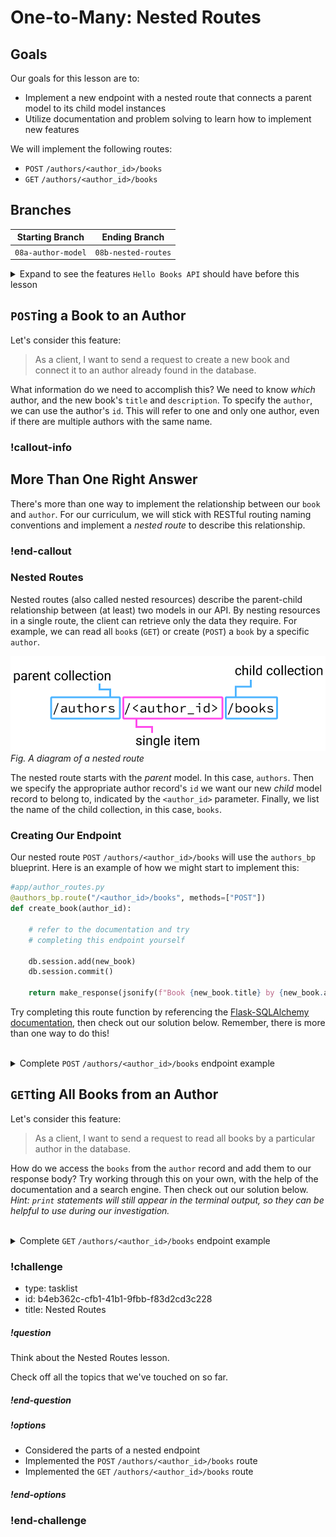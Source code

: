 # One-to-Many: Nested Routes

## Goals

Our goals for this lesson are to:
* Implement a new endpoint with a nested route that connects a parent model to its child model instances
* Utilize documentation and problem solving to learn how to implement new features

We will implement the following routes:
* `POST` `/authors/<author_id>/books`
* `GET` `/authors/<author_id>/books`

## Branches

| Starting Branch | Ending Branch|
|--|--|
|`08a-author-model` |`08b-nested-routes`|

<details>
   <summary>Expand to see the features <code>Hello Books API</code> should have before this lesson</summary>

- A `hello_books_development` database
- A `book` table defined
- A `Book` model defined
- An `author` table defined
- An `Author` model defined

- Endpoints defined for these RESTful routes:
  - `GET` to `/books`
  - `POST` to `/books`
  - `GET` to `/books/<book_id>`
  - `PUT` to `/books/<book_id>`
  - `DELETE` to `/books/<book_id>`
  - `GET` to `/authors`
  - `POST` to `/authors`

The `Book` model and table should have the following columns:

- `id`
- `title`
- `description`
- `author_id`
- `author` (model only)

The `Author` model and table should have the following columns:

- `id`
- `name`
- `books` (model only)

</details>


## `POST`ing a Book to an Author

Let's consider this feature:

> As a client, I want to send a request to create a new book and connect it to an author already found in the database.

What information do we need to accomplish this? We need to know _which_ author, and the new book's `title` and `description`. To specify the `author`, we can use the author's `id`. This will refer to one and only one author, even if there are multiple authors with the same name.

### !callout-info

## More Than One Right Answer

There's more than one way to implement the relationship between our `book` and `author`. For our curriculum, we will stick with RESTful routing naming conventions and implement a *nested route* to describe this relationship.

### !end-callout


### Nested Routes

Nested routes (also called nested resources) describe the parent-child relationship between (at least) two models in our API. By nesting resources in a single route, the client can retrieve only the data they require. For example, we can read all `book`s (`GET`) or create (`POST`) a `book` by a specific `author`.


![A diagram of a nested route: '/author/author_id/books'](../assets/nested-routes-in-flask_route-diagram.png)  
*Fig.  A diagram of a nested route*

The nested route starts with the _parent_ model. In this case, `authors`. Then we specify the appropriate author record's `id` we want our new _child_ model record to belong to, indicated by the `<author_id>` parameter. Finally, we list the name of the child collection, in this case, `books`.

### Creating Our Endpoint

Our nested route `POST` `/authors/<author_id>/books` will use the `authors_bp` blueprint. Here is an example of how we might start to implement this:

```python
#app/author_routes.py
@authors_bp.route("/<author_id>/books", methods=["POST"])
def create_book(author_id):

    # refer to the documentation and try
    # completing this endpoint yourself

    db.session.add(new_book)
    db.session.commit()

    return make_response(jsonify(f"Book {new_book.title} by {new_book.author.name} successfully created"), 201)
```

Try completing this route function by referencing the [Flask-SQLAlchemy documentation](https://flask-sqlalchemy.palletsprojects.com/en/2.x/quickstart/#simple-relationships), then check out our solution below. Remember, there is more than one way to do this! 

<br/>

<details>
    <summary>Complete <code>POST</code> <code>/authors/&lt;author_id&gt;/books</code> endpoint example</summary>

``` python
#app/author_routes.py
from app.book_routes import validate_model

@authors_bp.route("/<author_id>/books", methods=["POST"])
def create_book(author_id):

    author = validate_model(Author, author_id)

    request_body = request.get_json()
    new_book = Book(
        title=request_body["title"],
        description=request_body["description"],
        author=author
    )
    db.session.add(new_book)
    db.session.commit()
    return make_response(jsonify(f"Book {new_book.title} by {new_book.author.name} successfully created"), 201)
```
</details>


## `GET`ting All Books from an Author

Let's consider this feature:

> As a client, I want to send a request to read all books by a particular author in the database.

How do we access the `books` from the `author` record and add them to our response body? Try working through this on your own, with the help of the documentation and a search engine. Then check out our solution below. _Hint: `print` statements will still appear in the terminal output, so they can be helpful to use during our investigation._

<br/>

<details>
    <summary>Complete <code>GET</code> <code>/authors/&lt;author_id&gt;/books</code> endpoint example</summary>

``` python
@authors_bp.route("/<author_id>/books", methods=["GET"])

def read_books(author_id):

    author = validate_model(Author, author_id)

    books_response = []
    for book in author.books:
        books_response.append(
            {
            "id": book.id,
            "title": book.title,
            "description": book.description
            }
        )
    return jsonify(books_response)
```
</details>

<!-- prettier-ignore-start -->
### !challenge
* type: tasklist
* id: b4eb362c-cfb1-41b1-9fbb-f83d2cd3c228
* title: Nested Routes
##### !question

Think about the Nested Routes lesson.

Check off all the topics that we've touched on so far.

##### !end-question
##### !options

* Considered the parts of a nested endpoint 
* Implemented the `POST` `/authors/<author_id>/books` route
* Implemented the `GET` `/authors/<author_id>/books` route

##### !end-options
### !end-challenge
<!-- prettier-ignore-end -->